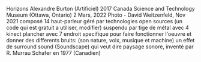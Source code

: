 Horizons
Alexandre Burton (Artificiel) 2017
Canada Science and Technology Museum (Ottawa, Ontario) 2 Mars, 2022
Photo - David Weitzenfeld, Nov 2021
composé 14 haut-parleur géré par technologies open sources (un code qui est gratuit a utiliser, modifier)
suspendu par tige de métal avec 4 kinect
plancher avec 7 endroit specifique pour faire fonctionner l'oeuvre et donner des differents bruits: (son nature, voix, musique et machine)
un effet de surround sound (Soundscape) qui veut dire paysage sonore, inventé par R. Murrau Schafer en 1977 (Canadien)

